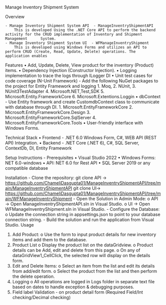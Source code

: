  Manage Inventory Shipment System

 Overview

	- Manage Inventory Shipment System API  - ManageInventryShipmentAPI
	  	This is developed Using the .NET Core API to perform the backend activity for the CRUD implementation of Inventory and Shipment Management 		System.
	- Manage Inventory Shipment System UI  - WFManageInventryShipment
		This is developed using Windows Forms and utilizes an API to perform CRUD (Create, Read, Update, Delete) operations. The application enables 		

Features
	• Add, Update, Delete, View product for the inventory (Product) items.
	• Dependency Injection (Constructor Injection).
	• Logging implementation to trace the logs through ILogger DI 
	• Unit test cases for code coverage (N-Unit Framework) 
		- Add the following NuGet packages to the project for Entity Framework and logging 
			1. Moq,
			2. NUnit,
			3. NUnit3TestAdapter 
			4. Microsoft.NET,Test,SDK
			5. Microsoft.Entity.FrameworkCore
			6. Microsoft.Extentions.Loggin
	• dbContext - Use Entity framework and create CustomdbContext class to communicate with database through DI.
			1. Microsoft.EntityFrameworkCore
			2. Microsoft.EntityFrameworkCore.Design
			3. Microsoft.EntityFrameworkCore.SqlServer
			4. Microsoft.EntityFrameworkCore.Tools
	• User-friendly interface with Windows Forms.

Technical Stack
	• Frontend - .NET 6.0 Windows Form, C#, WEB API (REST API) Integration.
	• Backend - .NET Core (.NET 6), C#, SQL Server, ContextDb, DI, Entity Framework

Setup Instructions
	- Prerequisites
		• Visual Studio 2022
		• Windows Forms: NET 6.0-windows
		• API: NET 6.0 for Rest API
		• SQL Server 2019 or any compatible database


Installation
	- Clone the repository: 
		git clone API -> https://github.com/ChameliDasgupta01/ManageInventryShipmentAPI/tree/main/ManageInventryShipmentAPI
		git clone UI->  https://github.com/ChameliDasgupta01/ManageInventryShipmentAPI/tree/main/WFManageInventryShipment
	- Open the Solution in Admin Mode: 
		o API -> Open ManageInventryShipmentAPI.sln in Visual Studio.
		o UI -> Open WFManageInventryShipment.sln in Visual Studio.
	- Configure the Database: 
		o Update the connection string in appsettings.json to point to your database connection string.
	- Build the solution and run the application from Visual Studio.
Usage
1. Add Product: 
	  o Use the form to input product details for new inventory items and add them to the database.
2. Product List 
	  o Display the product list on the dataGridview.
	  o Product details can be Add, edit and delete from this page.
	  o On any of dataGridView1_CellClick, the selected row will display on the details form.	
3. Edit and Delete Items: 
	  o Select an item from the list and edit its details from add/edit form. 
	  o Select the product from the list and then perform the delete operation.
4. Logging 
	  o All operations are logged in Logs folder in separate text file based on dates to handle exception & debugging purposes.
5. Field label Validation - on product detail form (Required Field/Int checking/Decimal checking)






